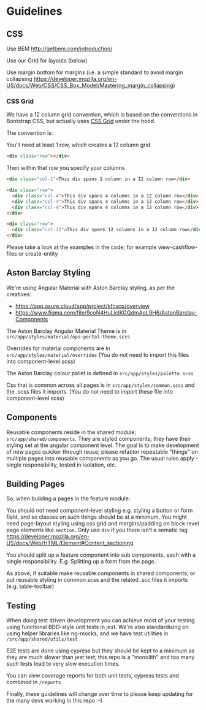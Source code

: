 # Guidelines

## CSS

Use BEM http://getbem.com/introduction/

Use our Grid for layouts (below)

Use margin bottom for margins (i.e. a simple standard to avoid margin collapsing https://developer.mozilla.org/en-US/docs/Web/CSS/CSS_Box_Model/Mastering_margin_collapsing)

### CSS Grid

We have a 12 column grid convention, which is based on the conventions in Bootstrap CSS, but actually uses [CSS Grid](https://developer.mozilla.org/en-US/docs/Web/CSS/CSS_Grid_Layout) under the hood.

The convention is:

You'll need at least 1 row, which creates a 12 column grid

```html
<div class="row"></div>
```

Then within that row you specify your columns

```html
<div class="col-1">This div spans 1 column in a 12 column row</div>

<div class="row">
  <div class="col-4">This div spans 4 columns in a 12 column row</div>
  <div class="col-4">This div spans 4 columns in a 12 column row</div>
  <div class="col-4">This div spans 4 columns in a 12 column row</div>
</div>

<div class="row">
  <div class="col-12">This div spans 12 columns in a 12 column row</div>
</div>
```

Please take a look at the examples in the code; for example view-cashflow-files or create-entity

## Aston Barclay Styling

We're using Angular Material with Aston Barclay styling, as per the creatives:

- https://app.axure.cloud/app/project/kfcxcp/overview
- https://www.figma.com/file/9coN4HuLlclKGQdmAoL9H6/AstonBarclay-Components

The Aston Barclay Angular Material Theme is in `src/app/styles/material/ops-portal-theme.scss`

Overrides for material components are in `src/app/styles/material/overrides` (You do not need to import this files into component-level.scss)

The Aston Barclay colour pallet is defined in `src/app/styles/palette.scss`

Css that is common across all pages is in `src/app/styles/common.scss` and the .scss files it imports. (You do not need to import these file into component-level scss)

## Components

Reusable components reside in the shared module; `src/app/shared/components`. They are styled components; they have their styling set at the angular component level. The goal is to make development of new pages quicker through reuse; please refactor repeatable "things" on multiple pages into reusable components as you go. The usual rules apply - single responsibility, tested in isolation, etc.

## Building Pages

So, when building a pages in the feature module:

You should not need component-level styling e.g. styling a button or form field, and so classes on such things should be at a minimum.
You might need page-layout styling using css grid and margins/padding on block-level page elements like `section`. Only use `div` if you there isn't a sematic tag https://developer.mozilla.org/en-US/docs/Web/HTML/Element#Content_sectioning

You should split up a feature component into sub components, each with a single responsibility. E.g. Splitting up a form from the page.

As above, if suitable make reusable components in shared components, or put reusable styling in common.scss and the related .scc files it imports (e.g. table-toolbar)

## Testing

When doing test driven development you can achieve most of your testing using functional BDD-style unit tests in jest. We're also standardising on using helper libraries like ng-mocks, and we have test utilities in `/src/app/shared/utils/test`

E2E tests are done using cypress but they should be kept to a minimum as they are much slower than jest test; this repo is a "monolith" and too many such tests lead to very slow execution times.

You can view coverage reports for both unit tests, cypress tests and combined in `/reports`

Finally, these guidelines will change over time to please keep updating for the many devs working in this repo :-)
